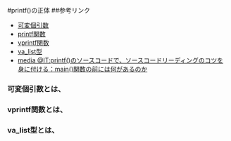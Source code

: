 #printf()の正体
##参考リンク
  - [可変個引数](https://programming-place.net/ppp/contents/c/052.html)
  - [printf関数](https://programming-place.net/ppp/contents/c/appendix/reference/printf.html)
  - [vprintf関数](https://programming-place.net/ppp/contents/c/appendix/reference/vprintf.html)
  - [va_list型](https://programming-place.net/ppp/contents/c/appendix/reference/va_list.html)
  - [media @IT:printf()のソースコードで、ソースコードリーディングのコツを身に付ける：main()関数の前には何があるのか](https://atmarkit.itmedia.co.jp/ait/articles/1703/01/news170.html)
 ### 可変個引数とは、
 ### vprintf関数とは、
 ### va_list型とは、
